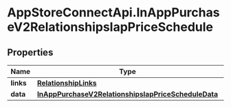 # AppStoreConnectApi.InAppPurchaseV2RelationshipsIapPriceSchedule

## Properties

Name | Type | Description | Notes
------------ | ------------- | ------------- | -------------
**links** | [**RelationshipLinks**](RelationshipLinks.md) |  | [optional] 
**data** | [**InAppPurchaseV2RelationshipsIapPriceScheduleData**](InAppPurchaseV2RelationshipsIapPriceScheduleData.md) |  | [optional] 


